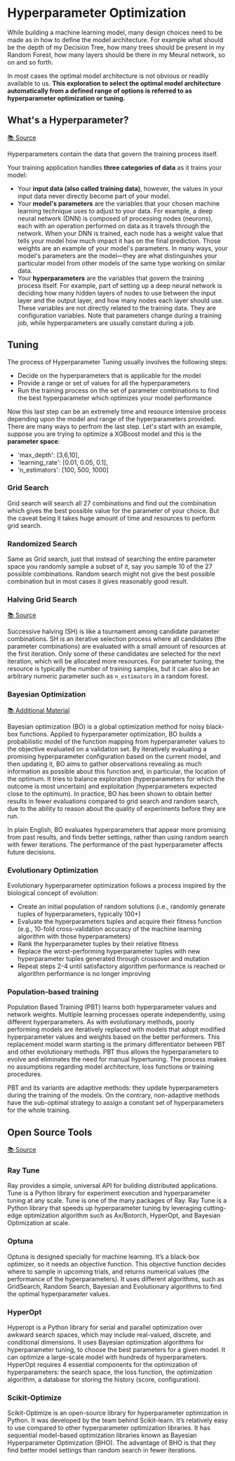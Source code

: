# Hyperparameter Optimization

While building a machine learning model, many design choices need to be made as in how to define the model architecture. For example what should be the depth of my Decision Tree, how many trees should be present in my Random Forest, how many layers should be there in my Meural network, so on and so forth.

In most cases the optimal model architecture is not obvious or readily available to us. **This exploration to select the optimal model architecture automatically from a defined range of options is referred to as hyperparameter optimization or tuning.**

## What's a Hyperparameter?

[📚 Source](https://cloud.google.com/ai-platform/training/docs/hyperparameter-tuning-overview)

Hyperparameters contain the data that govern the training process itself.

Your training application handles **three categories of data** as it trains your model:

* Your **input data (also called training data)**, however, the values in your input data never directly become part of your model.
* Your **model's parameters** are the variables that your chosen machine learning technique uses to adjust to your data. For example, a deep neural network (DNN) is composed of processing nodes (neurons), each with an operation performed on data as it travels through the network. When your DNN is trained, each node has a weight value that tells your model how much impact it has on the final prediction. Those weights are an example of your model's parameters. In many ways, your model's parameters are the model—they are what distinguishes your particular model from other models of the same type working on similar data.
* Your **hyperparameters** are the variables that govern the training process itself. For example, part of setting up a deep neural network is deciding how many hidden layers of nodes to use between the input layer and the output layer, and how many nodes each layer should use. These variables are not directly related to the training data. They are configuration variables. Note that parameters change during a training job, while hyperparameters are usually constant during a job.

## Tuning

The process of Hyperparameter Tuning usually involves the following steps:

* Decide on the hyperparameters that is applicable for the model
* Provide a range or set of values for all the hyperparameters
* Run the training process on the set of parameter combinations to find the best hyperparameter which optimizes your model performance

Now this last step can be an extremely time and resource intensive process depending upon the model and range of the hyperparameters provided. There are many ways to perfrom the last step. Let's start with an example, suppose you are trying to optimize a XGBoost model and this is the **parameter space**:

* 'max\_depth': \[3,6,10],
* 'learning\_rate': \[0.01, 0.05, 0.1],
* 'n\_estimators': \[100, 500, 1000]

### Grid Search

Grid search will search all 27 combinations and find out the combination which gives the best possible value for the parameter of your choice. But the caveat being it takes huge amount of time and resources to perform grid search.

### Randomized Search

Same as Grid search, just that instead of searching the entire parameter space you randomly sample a subset of it, say you sample 10 of the 27 possible combinations. Random search might not give the best possible combination but in most cases it gives reasonably good result.

### Halving Grid Search

[📚 Source](https://scikit-learn.org/stable/modules/grid\_search.html#successive-halving-user-guide)

Successive halving (SH) is like a tournament among candidate parameter combinations. SH is an iterative selection process where all candidates (the parameter combinations) are evaluated with a small amount of resources at the first iteration. Only some of these candidates are selected for the next iteration, which will be allocated more resources. For parameter tuning, the resource is typically the number of training samples, but it can also be an arbitrary numeric parameter such as `n_estimators` in a random forest.

### Bayesian Optimization

[📚 Additional Material](http://neupy.com/2016/12/17/hyperparameter\_optimization\_for\_neural\_networks.html#bayesian-optimization)

Bayesian optimization (BO) is a global optimization method for noisy black-box functions. Applied to hyperparameter optimization, BO builds a probabilistic model of the function mapping from hyperparameter values to the objective evaluated on a validation set. By iteratively evaluating a promising hyperparameter configuration based on the current model, and then updating it, BO aims to gather observations revealing as much information as possible about this function and, in particular, the location of the optimum. It tries to balance exploration (hyperparameters for which the outcome is most uncertain) and exploitation (hyperparameters expected close to the optimum). In practice, BO has been shown to obtain better results in fewer evaluations compared to grid search and random search, due to the ability to reason about the quality of experiments before they are run.

In plain English, BO evaluates hyperparameters that appear more promising from past results, and finds better settings, rather than using random search with fewer iterations. The performance of the past hyperparameter affects future decisions.

### Evolutionary Optimization

Evolutionary hyperparameter optimization follows a process inspired by the biological concept of evolution:

* Create an initial population of random solutions (i.e., randomly generate tuples of hyperparameters, typically 100+)
* Evaluate the hyperparameters tuples and acquire their fitness function (e.g., 10-fold cross-validation accuracy of the machine learning algorithm with those hyperparameters)
* Rank the hyperparameter tuples by their relative fitness
* Replace the worst-performing hyperparameter tuples with new hyperparameter tuples generated through crossover and mutation
* Repeat steps 2-4 until satisfactory algorithm performance is reached or algorithm performance is no longer improving

### Population-based training

Population Based Training (PBT) learns both hyperparameter values and network weights. Multiple learning processes operate independently, using different hyperparameters. As with evolutionary methods, poorly performing models are iteratively replaced with models that adopt modified hyperparameter values and weights based on the better performers. This replacement model warm starting is the primary differentiator between PBT and other evolutionary methods. PBT thus allows the hyperparameters to evolve and eliminates the need for manual hypertuning. The process makes no assumptions regarding model architecture, loss functions or training procedures.

PBT and its variants are adaptive methods: they update hyperparameters during the training of the models. On the contrary, non-adaptive methods have the sub-optimal strategy to assign a constant set of hyperparameters for the whole training.

## Open Source Tools

[📚 Source](hhttps://neptune.ai/blog/best-tools-for-model-tuning-and-hyperparameter-optimization)

### Ray Tune

Ray provides a simple, universal API for building distributed applications. Tune is a Python library for experiment execution and hyperparameter tuning at any scale. Tune is one of the many packages of Ray. Ray Tune is a Python library that speeds up hyperparameter tuning by leveraging cutting-edge optimization algorithm such as Ax/Botorch, HyperOpt, and Bayesian Optimization at scale.

### Optuna

Optuna is designed specially for machine learning. It’s a black-box optimizer, so it needs an objective function. This objective function decides where to sample in upcoming trials, and returns numerical values (the performance of the hyperparameters). It uses different algorithms, such as GridSearch, Random Search, Bayesian and Evolutionary algorithms to find the optimal hyperparameter values.

### HyperOpt

Hyperopt is a Python library for serial and parallel optimization over awkward search spaces, which may include real-valued, discrete, and conditional dimensions. It uses Bayesian optimization algorithms for hyperparameter tuning, to choose the best parameters for a given model. It can optimize a large-scale model with hundreds of hyperparameters. HyperOpt requires 4 essential components for the optimization of hyperparameters: the search space, the loss function, the optimization algorithm, a database for storing the history (score, configuration).

### Scikit-Optimize

Scikit-Optimize is an open-source library for hyperparameter optimization in Python. It was developed by the team behind Scikit-learn. It’s relatively easy to use compared to other hyperparameter optimization libraries. It has sequential model-based optimization libraries known as Bayesian Hyperparameter Optimization (BHO). The advantage of BHO is that they find better model settings than random search in fewer iterations.
